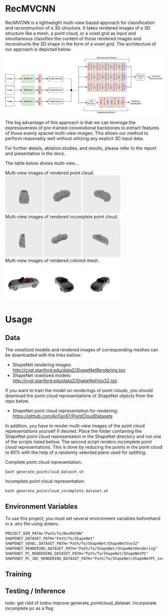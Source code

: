 # RecMVCNN

RecMVCNN is a lightweight multi-view based approach for classification and reconstruction of a 3D structure. It takes rendered images of a 3D structure like a mesh, a point cloud, or a voxel grid as input and simultaneous classifies the content of those rendered images and reconstructs the 3D shape in the form of a voxel grid. The architecture of our approach is depicted below.

<img src="docs/images/RecMVCNN_Architecture.png" alt="Architecture of our approach.">

The big advantage of this approach is that we can leverage the expressiveness of pre-trained convolutional backbones to extract features of those evenly spaced multi-view images. This allows our method to perform reasonably well without utilizing any explicit 3D input data.

For further details, ablation studies, and results, please refer to the report and presentation in the docs.

The table below shows multi-viee...


<div class="row">
<caption>Multi-view images of rendered point cloud.</caption>
  <div class="col-sm">
    <img src="docs/images/pc_00.png" width=120>
    <img src="docs/images/pc_01.png" width=120>
    <img src="docs/images/pc_02.png" width=120>
  </div>
<caption>Multi-view images of rendered incomplete point cloud.</caption>
  <div class="col-sm">
    <img src="docs/images/pc_inc_00.png" width=120>
    <img src="docs/images/pc_inc_01.png" width=120>
    <img src="docs/images/pc_inc_02.png" width=120>
  </div>
<caption>Multi-view images of rendered colored mesh.</caption>
  <div class="col-sm">
    <img src="docs/images/mesh_00.png" width=120>
    <img src="docs/images/mesh_01.png" width=120>
    <img src="docs/images/mesh_02.png" width=120>
  </div>
</div>



# Usage

## Data
The voxelized models and rendered images of corresponding meshes can be downloaded with the links bellow:
- ShapeNet rendering images: http://cvgl.stanford.edu/data2/ShapeNetRendering.tgz
- ShapeNet voxelized models: http://cvgl.stanford.edu/data2/ShapeNetVox32.tgz

If you want to train the model on renderings of point clouds, you should download the point cloud representations of ShapeNet objects from the repo below.
- ShapeNet point cloud representation for rendering: https://github.com/AnTao97/PointCloudDatasets

In addition, you have to render multi-view images of the point cloud representations yourself if desired. Place the folder containing the ShapeNet point cloud representation in the ShapeNet directory and run one of the scripts listed bellow. The second script renders incomplete point cloud representations. This is done by reducing the points in the point cloud to 60% with the help of a randomly selected plane used for splitting.

Complete point cloud representation: 

    bash generate_pointcloud_dataset.sh

Incomplete point cloud representation: 

    bash generate_pointcloud_incomplete_dataset.sh

## Environment Variables
To use this project, you must set several environment variables beforehand in a .env file using dotenv.

    PROJECT_DIR_PATH="Path/To/RecMVCNN"    
    SHAPENET_DATASET_PATH="Path/To/ShapeNet"
    SHAPENET_VOXEL_DATASET_PATH="Path/To/ShapeNet/ShapeNetVox32"
    SHAPENET_RENDERING_DATASET_PATH="Path/To/ShapeNet/ShapeNetRendering"
    SHAPENET_PC_RENDERING_DATASET_PATH="Path/To/ShapeNet/ShapeNetPC"
    SHAPENET_PC_INC_RENDERING_DATASET_PATH="Path/To/ShapeNet/ShapeNetPC_incomplete"


## Training

## Testing / Inference




todo:
get ridd of todos
improve generate_pointcloud_dataset.
incorporate incomplete pc as a flag
